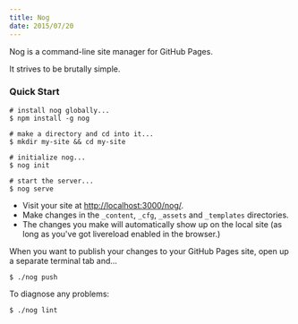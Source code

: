 ```yaml
---
title: Nog
date: 2015/07/20
---
```


Nog is a command-line site manager for GitHub Pages.

It strives to be brutally simple.


### Quick Start


```
# install nog globally...
$ npm install -g nog

# make a directory and cd into it...
$ mkdir my-site && cd my-site

# initialize nog...
$ nog init

# start the server...
$ nog serve
```
- Visit your site at <http://localhost:3000/nog/>.
- Make changes in the `_content`, `_cfg`, `_assets` and `_templates` directories.
- The changes you make will automatically show up on the local site (as long as you've got livereload enabled in the browser.)

When you want to publish your changes to your GitHub Pages site, open up a separate terminal tab and...

```
$ ./nog push
```

To diagnose any problems:

```
$ ./nog lint
```
